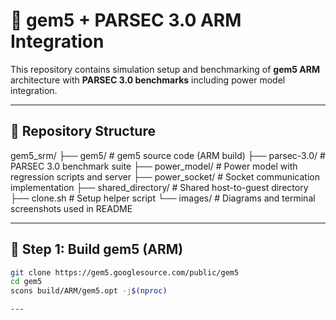 # 🚀 gem5 + PARSEC 3.0 ARM Integration

This repository contains simulation setup and benchmarking of **gem5 ARM** architecture with **PARSEC 3.0 benchmarks** including power model integration.

---

## 📁 Repository Structure
gem5_srm/
├── gem5/ # gem5 source code (ARM build)
├── parsec-3.0/ # PARSEC 3.0 benchmark suite
├── power_model/ # Power model with regression scripts and server
├── power_socket/ # Socket communication implementation
├── shared_directory/ # Shared host-to-guest directory
├── clone.sh # Setup helper script
└── images/ # Diagrams and terminal screenshots used in README


---

## 🧪 Step 1: Build gem5 (ARM)

```bash
git clone https://gem5.googlesource.com/public/gem5
cd gem5
scons build/ARM/gem5.opt -j$(nproc)

---








